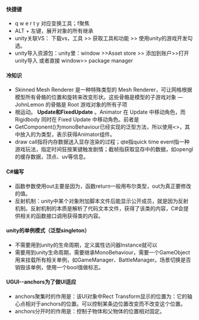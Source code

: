 #### 快捷键
- q w e r t y 对应变换工具；f聚焦 
- ALT + 左键，展开对象的所有继承
- unity关联VS： 下载vs，工具 >> 获取工具和功能 >> 使用unity的游戏开发勾选。
- unity导入资源包：unity里：window >>Asset store >> 添加到账户>>打开unity导入   或者直接  window>> package manager

#### 冷知识
- Skinned Mesh Renderer 是一种特殊类型的 Mesh Renderer，可让网格根据模型所有骨骼的位置和旋转来改变形状。这些骨骼是模型的子游戏对象 — JohnLemon 的骨骼是 Root 游戏对象的所有子项
- 根运动。 **Update和FixedUpdate** 。Animator 在 Update 中移动角色，而 Rigidbody 同时在 Fixed Update 中移动角色。前者是
- GetComponent<Animator>()为monoBehaviour已经实现的泛型方法，所以使用<>，其中放入的为类型，表示获得Animator组件。
- draw call指将内存数据送入显存渲染的过程；qte指quick time event指一种游戏玩法，指定时间狂按某键触发剧情；截帧指获取显存中的数据，如opengl的缓存数据，顶点、uv等信息。

#### C#编写
- 函数参数使用out主要是因为，函数return一般用布尔类型，out为真正要修改的值。
- 反射机制：unity中某个对象附加脚本文件后能显示公开成员，就是因为反射机制。反射机制的本质是解析了代码文本文件，获得了该类的内容，C#会提供相关的函数接口调用获得类的内容。

#### unity的单例模式（泛型singleton）
- 不需要用到unity的生命周期，定义属性访问器Instance就可以
- 需要用到unity生命周期，需要继承MonoBehaviour，需要一个GameObject用来挂载所有相关单例，如GameManager、BattleManager。场景切换是否销毁该单例，使用一个bool值做标志。

#### UGUI--anchors为了做UI适应
- anchors聚集时的作用是：该UI对象中Rect Transform显示的位置为：它的轴心点相对于anchors的位置。可以控制某条边位置改变而不改变这个位置。
- anchors分开时的作用是：控制子物体和父物体的位置相对固定。
